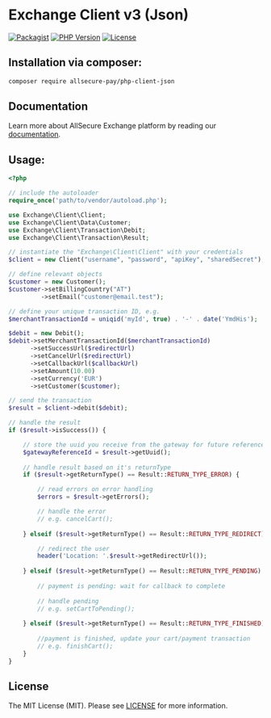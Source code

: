 Exchange Client v3 (Json)
==============

[![Packagist](https://img.shields.io/packagist/v/allsecure-pay/php-exchange.svg)](https://packagist.org/packages/allsecure-pay/php-exchange)
[![PHP Version](https://img.shields.io/packagist/php-v/allsecure-pay/php-exchange.svg)](https://packagist.org/packages/allsecure-pay/php-exchange)
[![License](https://img.shields.io/github/license/allsecure-pay/php-exchange.svg)](LICENSE)

## Installation via composer:

```sh
composer require allsecure-pay/php-client-json
```

## Documentation

Learn more about AllSecure Exchange platform by reading our <a href="https://asxgw.com/documentation/gateway">documentation</a>.

## Usage:

```php
<?php

// include the autoloader
require_once('path/to/vendor/autoload.php');

use Exchange\Client\Client;
use Exchange\Client\Data\Customer;
use Exchange\Client\Transaction\Debit;
use Exchange\Client\Transaction\Result;

// instantiate the "Exchange\Client\Client" with your credentials
$client = new Client("username", "password", "apiKey", "sharedSecret");

// define relevant objects
$customer = new Customer();
$customer->setBillingCountry("AT")
         ->setEmail("customer@email.test");

// define your unique transaction ID, e.g. 
$merchantTransactionId = uniqid('myId', true) . '-' . date('YmdHis');

$debit = new Debit();
$debit->setMerchantTransactionId($merchantTransactionId)
	  ->setSuccessUrl($redirectUrl)
	  ->setCancelUrl($redirectUrl)
	  ->setCallbackUrl($callbackUrl)
	  ->setAmount(10.00)
	  ->setCurrency('EUR')
	  ->setCustomer($customer);

// send the transaction
$result = $client->debit($debit);

// handle the result
if ($result->isSuccess()) {

    // store the uuid you receive from the gateway for future references
    $gatewayReferenceId = $result->getUuid(); 
	
    // handle result based on it's returnType    
    if ($result->getReturnType() == Result::RETURN_TYPE_ERROR) {

        // read errors on error handling
        $errors = $result->getErrors();

        // handle the error
        // e.g. cancelCart();
    
    } elseif ($result->getReturnType() == Result::RETURN_TYPE_REDIRECT) {

        // redirect the user
        header('Location: '.$result->getRedirectUrl());
        
    } elseif ($result->getReturnType() == Result::RETURN_TYPE_PENDING) {
        
        // payment is pending: wait for callback to complete
    
        // handle pending
        // e.g. setCartToPending();
    
    } elseif ($result->getReturnType() == Result::RETURN_TYPE_FINISHED) {
        
        //payment is finished, update your cart/payment transaction
        // e.g. finishCart();
    }
}
```

## License

The MIT License (MIT). Please see [LICENSE](LICENSE) for more information.
